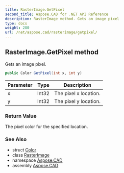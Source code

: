 ```yaml
---
title: RasterImage.GetPixel
second_title: Aspose.CAD for .NET API Reference
description: RasterImage method. Gets an image pixel
type: docs
weight: 280
url: /net/aspose.cad/rasterimage/getpixel/
---
```

## RasterImage.GetPixel method

Gets an image pixel.

```csharp
public Color GetPixel(int x, int y)
```

| Parameter | Type | Description |
| --- | --- | --- |
| x | Int32 | The pixel x location. |
| y | Int32 | The pixel y location. |

### Return Value

The pixel color for the specified location.

### See Also

* struct [Color](../../color/)
* class [RasterImage](../)
* namespace [Aspose.CAD](../../rasterimage/)
* assembly [Aspose.CAD](../../../)


